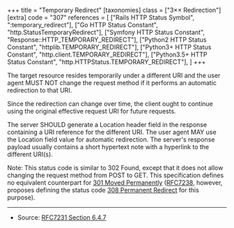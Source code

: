 +++
title = "Temporary Redirect"
[taxonomies]
class = ["3&times;&times; Redirection"]
[extra]
code = "307"
references = [
    ["Rails HTTP Status Symbol", ":temporary_redirect"],
    ["Go HTTP Status Constant", "http.StatusTemporaryRedirect"],
    ["Symfony HTTP Status Constant", "Response::HTTP_TEMPORARY_REDIRECT"],
    ["Python2 HTTP Status Constant", "httplib.TEMPORARY_REDIRECT"],
    ["Python3+ HTTP Status Constant", "http.client.TEMPORARY_REDIRECT"],
    ["Python3.5+ HTTP Status Constant", "http.HTTPStatus.TEMPORARY_REDIRECT"],
]
+++

The target resource resides temporarily under a different URI and the user agent MUST NOT change the request method if it performs an automatic redirection to that URI.

Since the redirection can change over time, the client ought to continue using the original effective request URI for future requests.

The server SHOULD generate a Location header field in the response containing a URI reference for the different URI. The user agent MAY use the Location field value for automatic redirection. The server's response payload usually contains a short hypertext note with a hyperlink to the different URI(s).

Note: This status code is similar to 302 Found, except that it does not allow changing the request method from POST to GET. This specification defines no equivalent counterpart for [301 Moved Permanently](/301) ([RFC7238][2], however, proposes defining the status code [308 Permanent Redirect](/308) for this purpose).

---

* Source: [RFC7231 Section 6.4.7][1]

[1]: <http://tools.ietf.org/html/rfc7231#section-6.4.7>
[2]: <http://tools.ietf.org/html/rfc7238>
